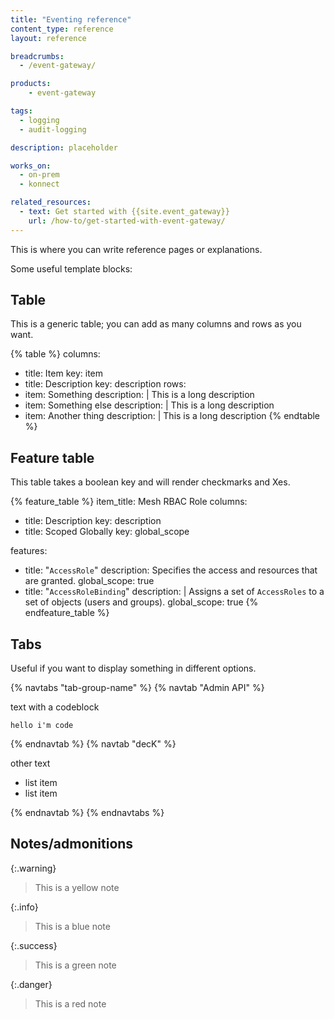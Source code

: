 ```yaml
---
title: "Eventing reference"
content_type: reference
layout: reference

breadcrumbs:
  - /event-gateway/

products:
    - event-gateway

tags:
  - logging
  - audit-logging

description: placeholder

works_on:
  - on-prem
  - konnect

related_resources:
  - text: Get started with {{site.event_gateway}}
    url: /how-to/get-started-with-event-gateway/
---
```


This is where you can write reference pages or explanations.

Some useful template blocks:

## Table

This is a generic table; you can add as many columns and rows as you want.

{% table %}
columns:
  - title: Item
    key: item
  - title: Description
    key: description
rows:
  - item: Something
    description: |
      This is a long description
  - item: Something else
    description: |
      This is a long description
  - item: Another thing
    description: |
      This is a long description
{% endtable %}


## Feature table

This table takes a boolean key and will render checkmarks and Xes.

{% feature_table %} 
item_title: Mesh RBAC Role
columns:
  - title: Description
    key: description
  - title: Scoped Globally
    key: global_scope

features:
  - title: "`AccessRole`"
    description: Specifies the access and resources that are granted.
    global_scope: true
  - title: "`AccessRoleBinding`"
    description: |
      Assigns a set of `AccessRoles` to a set of objects (users and groups). 
    global_scope: true
{% endfeature_table %}


## Tabs

Useful if you want to display something in different options.

{% navtabs "tab-group-name" %}
{% navtab "Admin API" %}

text with a codeblock

```
hello i'm code
```

{% endnavtab %}
{% navtab "decK" %}

other text
* list item
* list item

{% endnavtab %}
{% endnavtabs %}


## Notes/admonitions

{:.warning}
> This is a yellow note


{:.info}
> This is a blue note


{:.success}
> This is a green note


{:.danger}
> This is a red note
